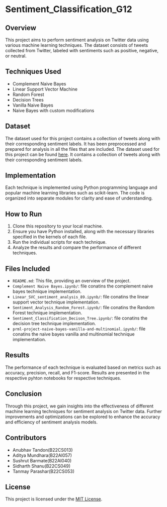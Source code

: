 # Sentiment_Classification_G12

## Overview
This project aims to perform sentiment analysis on Twitter data using various machine learning techniques. The dataset consists of tweets collected from Twitter, labeled with sentiments such as positive, negative, or neutral. 

## Techniques Used
- Complement Naive Bayes
- Linear Support Vector Machine
- Random Forest
- Decision Trees
- Vanilla Naive Bayes
- Naive Bayes with custom modifications

## Dataset
The dataset used for this project contains a collection of tweets along with their corresponding sentiment labels. It has been preprocessed and prepared for analysis in all the files that are included.
The dataset used for this project can be found [here](https://www.kaggle.com/datasets/abhi8923shriv/sentiment-analysis-dataset). It contains a collection of tweets along with their corresponding sentiment labels.

## Implementation
Each technique is implemented using Python programming language and popular machine learning libraries such as scikit-learn. The code is organized into separate modules for clarity and ease of understanding.

## How to Run
1. Clone this repository to your local machine.
2. Ensure you have Python installed, along with the necessary libraries specified in the kernels of each file.
3. Run the individual scripts for each technique.
4. Analyze the results and compare the performance of different techniques.

## Files Included
- `README.md`: This file, providing an overview of the project.
- `Complement Naive Bayes.ipynb/`: file conatins the complement naive bayes technique implementation.
- `Linear_SVC_sentiment_analysis_89.ipynb/`: file conatins the linear support vector technique implementation.
- `Sentiment_Analysis_Random_Forest.ipynb/`: file conatins the Random Forest technique implementation.
- `Sentiment_Classification_Decison_Tree.ipynb/`: file conatins the decision tree technique implementation.
- `prml-project-naive-bayes-vanilla-and-multinomial.ipynb/`: file conatins the naive bayes vanilla and multinomial technique implementation.


## Results
The performance of each technique is evaluated based on metrics such as accuracy, precision, recall, and F1-score. Results are presented in the respective pyhton notebooks for respective techniques.

## Conclusion
Through this project, we gain insights into the effectiveness of different machine learning techniques for sentiment analysis on Twitter data. Further improvements and optimizations can be explored to enhance the accuracy and efficiency of sentiment analysis models.

## Contributors
- Anubhav Tandon(B22CS013)
- Aditya Mundhara(B22AI057)
- Sushrut Barmate(B22AI040)
- Sidharth Shanu(B22CS049)
- Tanmay Parashar(B22CS053)

## License
This project is licensed under the [MIT License](LICENSE).
